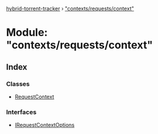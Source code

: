 [hybrid-torrent-tracker](../README.md) › ["contexts/requests/context"](_contexts_requests_context_.md)

# Module: "contexts/requests/context"

## Index

### Classes

* [RequestContext](../classes/_contexts_requests_context_.requestcontext.md)

### Interfaces

* [IRequestContextOptions](../interfaces/_contexts_requests_context_.irequestcontextoptions.md)

